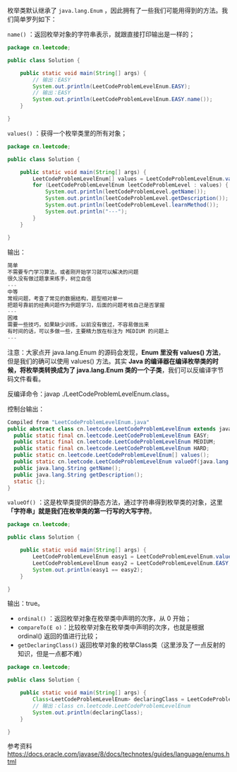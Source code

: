 枚举类默认继承了 `java.lang.Enum` ，因此拥有了一些我们可能用得到的方法。我们简单罗列如下：

`name()` ：返回枚举对象的字符串表示，就跟直接打印输出是一样的；

```java
package cn.leetcode;

public class Solution {

    public static void main(String[] args) {
        // 输出：EASY
        System.out.println(LeetCodeProblemLevelEnum.EASY);
        // 输出：EASY
        System.out.println(LeetCodeProblemLevelEnum.EASY.name());
    }

}
```
`values()` ：获得一个枚举类里的所有对象；

```java
package cn.leetcode;

public class Solution {

    public static void main(String[] args) {
        LeetCodeProblemLevelEnum[] values = LeetCodeProblemLevelEnum.values();
        for (LeetCodeProblemLevelEnum leetCodeProblemLevel : values) {
            System.out.println(leetCodeProblemLevel.getName());
            System.out.println(leetCodeProblemLevel.getDescription());
            System.out.println(leetCodeProblemLevel.learnMethod());
            System.out.println("---");
        }
    }
    
}
```
输出：
```java
简单
不需要专门学习算法，或者刚开始学习就可以解决的问题
很久没有做过题拿来练手，树立自信
---
中等
常规问题，考查了常见的数据结构，题型相对单一
把题号靠前的经典问题作为例题学习，后面的问题考核自己是否掌握
---
困难
需要一些技巧，如果缺少训练，以前没有做过，不容易做出来
有时间的话，可以多做一些，主要精力放在标注为 MEDIUM 的问题上
---
```
注意：大家点开 java.lang.Enum 的源码会发现，**Enum 里没有 values() 方法**，但是我们的确可以使用 values() 方法。其实 **Java 的编译器在编译枚举类的时候，将枚举类转换成为了 java.lang.Enum 类的一个子类**，我们可以反编译字节码文件看看。

反编译命令：javap ./LeetCodeProblemLevelEnum.class。

控制台输出：
```java
Compiled from "LeetCodeProblemLevelEnum.java"
public abstract class cn.leetcode.LeetCodeProblemLevelEnum extends java.lang.Enum<cn.leetcode.LeetCodeProblemLevelEnum> implements cn.leetcode.LeetCodeProblemLevel {
  public static final cn.leetcode.LeetCodeProblemLevelEnum EASY;
  public static final cn.leetcode.LeetCodeProblemLevelEnum MEDIUM;
  public static final cn.leetcode.LeetCodeProblemLevelEnum HARD;
  public static cn.leetcode.LeetCodeProblemLevelEnum[] values();
  public static cn.leetcode.LeetCodeProblemLevelEnum valueOf(java.lang.String);
  public java.lang.String getName();
  public java.lang.String getDescription();
  static {};
}
```
`valueOf()` ：这是枚举类提供的静态方法，通过字符串得到枚举类的对象，这里 **「字符串」就是我们在枚举类的第一行写的大写字符**。
```java
package cn.leetcode;

public class Solution {

    public static void main(String[] args) {
        LeetCodeProblemLevelEnum easy1 = LeetCodeProblemLevelEnum.valueOf("EASY");
        LeetCodeProblemLevelEnum easy2 = LeetCodeProblemLevelEnum.EASY;
        System.out.println(easy1 == easy2);
    }

}
```
输出：true。

- `ordinal()` ：返回枚举对象在枚举类中声明的次序，从 0 开始；
- `compareTo(E o)`：比较枚举对象在枚举类中声明的次序，也就是根据 ordinal() 返回的值进行比较；
- `getDeclaringClass()` 返回枚举对象的枚举Class类（这里涉及了一点反射的知识，但是一点都不难）
```java
package cn.leetcode;

public class Solution {

    public static void main(String[] args) {
        Class<LeetCodeProblemLevelEnum> declaringClass = LeetCodeProblemLevelEnum.EASY.getDeclaringClass();
        // 输出：class cn.leetcode.LeetCodeProblemLevelEnum
        System.out.println(declaringClass);
    }

}
```
参考资料
https://docs.oracle.com/javase/8/docs/technotes/guides/language/enums.html
 